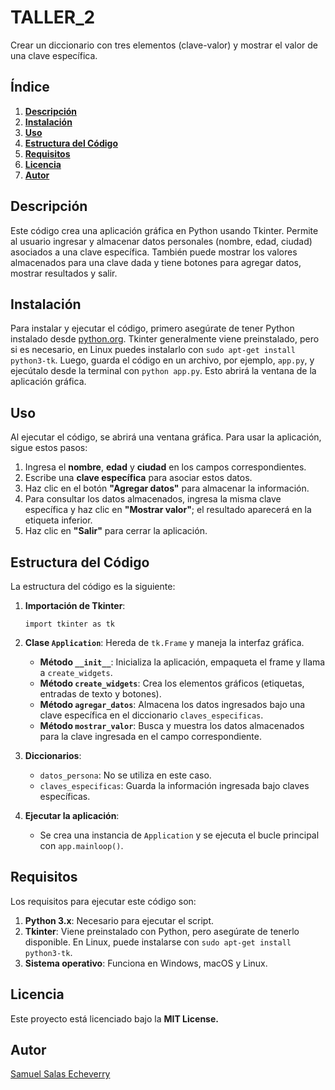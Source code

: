 # TALLER_2
 Crear un diccionario con tres elementos (clave-valor) y mostrar el valor de una clave específica.

## **Índice**
1. [**Descripción**](#descripción)
2. [**Instalación**](#instalación)
3. [**Uso**](#uso)
4. [**Estructura del Código**](#estructura-del-código)
5. [**Requisitos**](#requisitos)
6. [**Licencia**](#licencia)
7. [**Autor**](#autor)

## **Descripción**
Este código crea una aplicación gráfica en Python usando Tkinter. Permite al usuario ingresar y almacenar datos personales (nombre, edad, ciudad) asociados a una clave específica. También puede mostrar los valores almacenados para una clave dada y tiene botones para agregar datos, mostrar resultados y salir.

## **Instalación**

Para instalar y ejecutar el código, primero asegúrate de tener Python instalado desde [python.org](https://www.python.org/downloads/). Tkinter generalmente viene preinstalado, pero si es necesario, en Linux puedes instalarlo con `sudo apt-get install python3-tk`. Luego, guarda el código en un archivo, por ejemplo, `app.py`, y ejecútalo desde la terminal con `python app.py`. Esto abrirá la ventana de la aplicación gráfica.

## **Uso**

Al ejecutar el código, se abrirá una ventana gráfica. Para usar la aplicación, sigue estos pasos:

1. Ingresa el **nombre**, **edad** y **ciudad** en los campos correspondientes.
2. Escribe una **clave específica** para asociar estos datos.
3. Haz clic en el botón **"Agregar datos"** para almacenar la información.
4. Para consultar los datos almacenados, ingresa la misma clave específica y haz clic en **"Mostrar valor"**; el resultado aparecerá en la etiqueta inferior.
5. Haz clic en **"Salir"** para cerrar la aplicación.

## **Estructura del Código**

La estructura del código es la siguiente:

1. **Importación de Tkinter**: 
   ```
   import tkinter as tk
   ```

2. **Clase `Application`**: Hereda de `tk.Frame` y maneja la interfaz gráfica.
   - **Método `__init__`**: Inicializa la aplicación, empaqueta el frame y llama a `create_widgets`.
   - **Método `create_widgets`**: Crea los elementos gráficos (etiquetas, entradas de texto y botones).
   - **Método `agregar_datos`**: Almacena los datos ingresados bajo una clave específica en el diccionario `claves_especificas`.
   - **Método `mostrar_valor`**: Busca y muestra los datos almacenados para la clave ingresada en el campo correspondiente.

3. **Diccionarios**:
   - `datos_persona`: No se utiliza en este caso.
   - `claves_especificas`: Guarda la información ingresada bajo claves específicas.

4. **Ejecutar la aplicación**:
   - Se crea una instancia de `Application` y se ejecuta el bucle principal con `app.mainloop()`.

## Requisitos

Los requisitos para ejecutar este código son:

1. **Python 3.x**: Necesario para ejecutar el script.
2. **Tkinter**: Viene preinstalado con Python, pero asegúrate de tenerlo disponible. En Linux, puede instalarse con `sudo apt-get install python3-tk`.
3. **Sistema operativo**: Funciona en Windows, macOS y Linux. 

## Licencia

Este proyecto está licenciado bajo la **MIT License.**

## Autor

[Samuel Salas Echeverry](https://github.com/SamuelSalas23?tab=repositories.)
